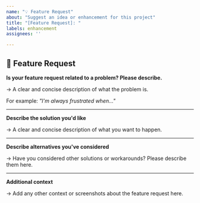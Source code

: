 ```yaml
---
name: "💡 Feature Request"
about: "Suggest an idea or enhancement for this project"
title: "[Feature Request]: "
labels: enhancement
assignees: ''

---
```


## 🚀 Feature Request

**Is your feature request related to a problem? Please describe.**

-> A clear and concise description of what the problem is.

For example: _"I'm always frustrated when..."_

---

**Describe the solution you'd like**

-> A clear and concise description of what you want to happen.

---

**Describe alternatives you've considered**

-> Have you considered other solutions or workarounds? Please describe them here.

---

**Additional context**

-> Add any other context or screenshots about the feature request here.
